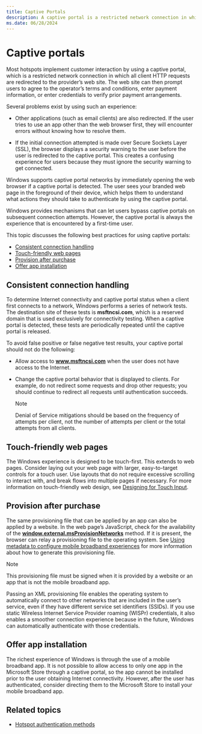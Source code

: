 ```yaml
---
title: Captive Portals
description: A captive portal is a restricted network connection in which all client HTTP requests are redirected to the provider’s web site.
ms.date: 06/28/2024
---
```


# Captive portals

Most hotspots implement customer interaction by using a captive portal, which is a restricted network connection in which all client HTTP requests are redirected to the provider’s web site. The web site can then prompt users to agree to the operator’s terms and conditions, enter payment information, or enter credentials to verify prior payment arrangements.

Several problems exist by using such an experience:

- Other applications (such as email clients) are also redirected. If the user tries to use an app other than the web browser first, they will encounter errors without knowing how to resolve them.

- If the initial connection attempted is made over Secure Sockets Layer (SSL), the browser displays a security warning to the user before the user is redirected to the captive portal. This creates a confusing experience for users because they must ignore the security warning to get connected.

Windows supports captive portal networks by immediately opening the web browser if a captive portal is detected. The user sees your branded web page in the foreground of their device, which helps them to understand what actions they should take to authenticate by using the captive portal.

Windows provides mechanisms that can let users bypass captive portals on subsequent connection attempts. However, the captive portal is always the experience that is encountered by a first-time user.

This topic discusses the following best practices for using captive portals:

- [Consistent connection handling](#consistent-connection-handling)
- [Touch-friendly web pages](#touch-friendly-web-pages)
- [Provision after purchase](#provision-after-purchase)
- [Offer app installation](#offer-app-installation)

## Consistent connection handling

To determine Internet connectivity and captive portal status when a client first connects to a network, Windows performs a series of network tests. The destination site of these tests is **msftncsi.com**, which is a reserved domain that is used exclusively for connectivity testing. When a captive portal is detected, these tests are periodically repeated until the captive portal is released.

To avoid false positive or false negative test results, your captive portal should not do the following:

- Allow access to <strong>www.msftncsi.com</strong> when the user does not have access to the Internet.

- Change the captive portal behavior that is displayed to clients. For example, do not redirect some requests and drop other requests; you should continue to redirect all requests until authentication succeeds.

  > [!NOTE]
  > Denial of Service mitigations should be based on the frequency of attempts per client, not the number of attempts per client or the total attempts from all clients.

## Touch-friendly web pages

The Windows experience is designed to be touch-first. This extends to web pages. Consider laying out your web page with larger, easy-to-target controls for a touch user. Use layouts that do not require excessive scrolling to interact with, and break flows into multiple pages if necessary. For more information on touch-friendly web design, see [Designing for Touch Input](/previous-versions/windows/desktop/ms695008(v=vs.85)).

## Provision after purchase

The same provisioning file that can be applied by an app can also be applied by a website. In the web page’s JavaScript, check for the availability of the [**window.external.msProvisionNetworks**](/previous-versions/windows/internet-explorer/ie-developer/platform-apis/dn529170(v=vs.85)) method. If it is present, the browser can relay a provisioning file to the operating system. See [Using metadata to configure mobile broadband experiences](using-metadata-to-configure-mobile-broadband-experiences.md) for more information about how to generate this provisioning file.

> [!NOTE]
> This provisioning file must be signed when it is provided by a website or an app that is not the mobile broadband app.

Passing an XML provisioning file enables the operating system to automatically connect to other networks that are included in the user’s service, even if they have different service set identifiers (SSIDs). If you use static Wireless Internet Service Provider roaming (WISPr) credentials, it also enables a smoother connection experience because in the future, Windows can automatically authenticate with those credentials.

## Offer app installation

The richest experience of Windows is through the use of a mobile broadband app. It is not possible to allow access to only one app in the Microsoft Store through a captive portal, so the app cannot be installed prior to the user obtaining Internet connectivity. However, after the user has authenticated, consider directing them to the Microsoft Store to install your mobile broadband app.

## Related topics

- [Hotspot authentication methods](integrating-windows-with-wireless-hotspots.md)
